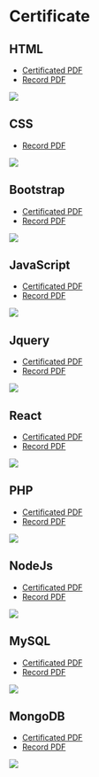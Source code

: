 # Certificate

## HTML
<ul>
  <li><a href="./html5/Elias Sbehat_656321 (1).pdf" target="_blank">Certificated PDF</a></li>
  <li><a href="./html5/Elias Sbehat_656321.pdf" target="_blank">Record PDF</a></li>
</ul>
<img src="./html5/Screenshot_1.png" />

## CSS
<ul>
  <li><a href="./css/Elias Sbehat_656322.pdf" target="_blank">Record PDF</a></li>
</ul>
<img src="./css/Screenshot_2.png" />

## Bootstrap
<ul>
  <li><a href="./bootstrap4/Elias Sbehat_656393 (1).pdf" target="_blank">Certificated PDF</a></li>
  <li><a href="./bootstrap4/Elias Sbehat_656393.pdf" target="_blank">Record PDF</a></li>
</ul>
<img src="./bootstrap4/Screenshot_2.png" />

## JavaScript
<ul>
  <li><a href="./Javascript/Elias Sbehat_656325.pdf" target="_blank">Certificated PDF</a></li>
  <li><a href="./Javascript/Elias Sbehat_656325 (1).pdf" target="_blank">Record PDF</a></li>
</ul>
<img src="./Javascript/Screenshot_1.png" />

## Jquery
<ul>
  <li><a href="./jquery/Elias Sbehat_656398.pdf" target="_blank">Certificated PDF</a></li>
  <li><a href="./jquery/Elias Sbehat_656398 (1).pdf" target="_blank">Record PDF</a></li>
</ul>
<img src="./jquery/Screenshot_1.png" />

## React
<ul>
  <li><a href="./react/Elias Sbehat_656390 (1).pdf" target="_blank">Certificated PDF</a></li>
  <li><a href="./react/Elias Sbehat_656390.pdf" target="_blank">Record PDF</a></li>
</ul>
<img src="./react/Screenshot_1.png" />

## PHP
<ul>
  <li><a href="./php/Elias Sbehat_656421.pdf" target="_blank">Certificated PDF</a></li>
  <li><a href="./php/Elias Sbehat_656421 (1).pdf" target="_blank">Record PDF</a></li>
</ul>
<img src="./php/Screenshot_2.png" />

## NodeJs
<ul>
  <li><a href="./nodejs/Elias Sbehat_656440.pdf" target="_blank">Certificated PDF</a></li>
  <li><a href="./nodejs/Elias Sbehat_656440 (1).pdf" target="_blank">Record PDF</a></li>
</ul>
<img src="./nodejs/Screenshot_1.png" />

## MySQL
<ul>
  <li><a href="./mysql/Elias Sbehat_656445 (1).pdf" target="_blank">Certificated PDF</a></li>
  <li><a href="./mysql/Elias Sbehat_656445.pdf" target="_blank">Record PDF</a></li>
</ul>
<img src="./mysql/Screenshot_2.png" />

## MongoDB
<ul>
  <li><a href="./mongodb/Elias Sbehat_656448.pdf" target="_blank">Certificated PDF</a></li>
  <li><a href="./mongodb/Elias Sbehat_656448 (1).pdf" target="_blank">Record PDF</a></li>
</ul>
<img src="./mongodb/Screenshot_1.png" />